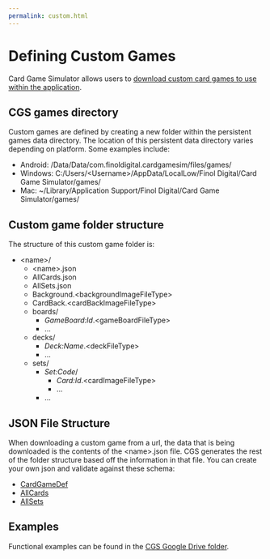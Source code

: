 ```yaml
---
permalink: custom.html
---
```


# Defining Custom Games
Card Game Simulator allows users to [download custom card games to use within the application](index.html#create-custom-games).

## CGS games directory
Custom games are defined by creating a new folder within the persistent games data directory. The location of this persistent data directory varies depending on platform. Some examples include:
- Android: /Data/Data/com.finoldigital.cardgamesim/files/games/
- Windows: C:/Users/\<Username\>/AppData/LocalLow/Finol Digital/Card Game Simulator/games/
- Mac: ~/Library/Application Support/Finol Digital/Card Game Simulator/games/

## Custom game folder structure
The structure of this custom game folder is:
- \<name\>/
  - \<name\>.json
  - AllCards.json
  - AllSets.json
  - Background.\<backgroundImageFileType\>
  - CardBack.\<cardBackImageFileType\>
  - boards/
    * *GameBoard:Id*.\<gameBoardFileType\>
    * ...
  - decks/
    * *Deck:Name*.\<deckFileType\>
    * ...
  - sets/
    * *Set:Code*/
      * *Card:Id*.\<cardImageFileType\>
      * ...
    * ...

## JSON File Structure
When downloading a custom game from a url, the data that is being downloaded is the contents of the \<name\>.json file. CGS generates the rest of the folder structure based off the information in that file. You can create your own json and validate against these schema:
- [CardGameDef](schema/CardGameDef.json)
- [AllCards](schema/AllCards.json)
- [AllSets](schema/AllSets.json)

## Examples
Functional examples can be found in the [CGS Google Drive folder](https://drive.google.com/open?id=1kVms-_CXRw1e4Ob18fRkS84MN_cxQGF5).
